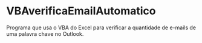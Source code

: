 # VBAverificaEmailAutomatico
Programa que usa o VBA do Excel para verificar a quantidade de e-mails de uma palavra chave no Outlook.
